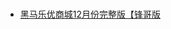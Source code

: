 



#
* [黑马乐优商城12月份完整版【锋哥版](https://www.bilibili.com/video/BV14E411i7rc?from=search&seid=15974958064106303346)
